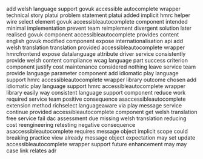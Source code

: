 add welsh language support govuk accessible autocomplete wrapper technical story platui problem statement platui added implicit hmrc helper wire select element govuk accessibleautocomplete component intended minimal implementation prevent team reimplement divergent solution later realised govuk component accessibleautocomplete provides content english govuk modified component expose internationalisation api add welsh translation translation provided accessibleautocomplete wrapper hmrcfrontend expose datalanguage attribute driver service consistently provide welsh content compliance wcag language part success criterion component justify cost maintenance considered nothing leave service team provide language parameter component add idiomatic play language support hmrc accessibleautocomplete wrapper library outcome chosen add idiomatic play language support hmrc accessibleautocomplete wrapper library easily way consistent language support component reduce work required service team positive consequence asaccessibleautocomplete extension method richselect languageaware via play message service continue provided accessibleautocomplete component get welsh translation free service fail dac assessment due missing welsh translation reducing cost reengineering retesting negative consequence asaccessibleautocomplete requires message object implicit scope could breaking practice view already message object expectation may set update accessibleautocomplete wrapper support future enhancement may may case link relates adr